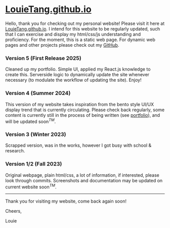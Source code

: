 # [LouieTang.github.io](https://louietang.github.io/)

Hello, thank you for checking out my personal website! Please visit it here at [LouieTang.github.io](https://louietang.github.io/). I intend for this website to be regularly updated, such that I can exercise and display my html/css/js understanding and proficiency. For the moment, this is a static web page. For dynamic web pages and other projects please check out my [GitHub](https://github.com/LouieTang).

### Version 5 (First Release 2025)
Cleaned up my portfolio. Simple UI, applied my React.js knowledge to create this. Serverside logic to dynamically update the site whenever necessary (to modulate the workflow of updating the site). Enjoy!

### Version 4 (Summer 2024)
This version of my website takes inspiration from the bento style UI/UX display trend that is currently circulating. Please check back regularly, some content is currently still in the process of being written (see [portfolio](https://louietang.github.io/#bento-portfolio)), and will be updated soon<sup>*TM*</sup>.

### Version 3 (Winter 2023)
Scrapped version, was in the works, however I got busy with school & research.

### Version 1/2 (Fall 2023)
Original webpage, plain html/css, a lot of information, if interested, please look through commits. Screenshots and documentation may be updated on current website soon<sup>*TM*</sup>.

---
Thank you for visiting my website, come back again soon!

Cheers,

Louie
